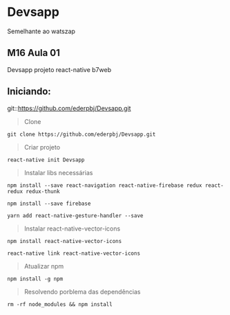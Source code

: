 # Devsapp
Semelhante ao watszap

## M16 Aula 01

Devsapp projeto react-native b7web

## Iniciando:

git::https://github.com/ederpbj/Devsapp.git

>Clone

    git clone https://github.com/ederpbj/Devsapp.git

>Criar projeto

    react-native init Devsapp

>Instalar libs necessárias

    npm install --save react-navigation react-native-firebase redux react-redux redux-thunk

    npm install --save firebase

    yarn add react-native-gesture-handler --save

>Instalar  react-native-vector-icons

    npm install react-native-vector-icons

    react-native link react-native-vector-icons

>Atualizar npm

    npm install -g npm

>Resolvendo porblema das dependências

    rm -rf node_modules && npm install
